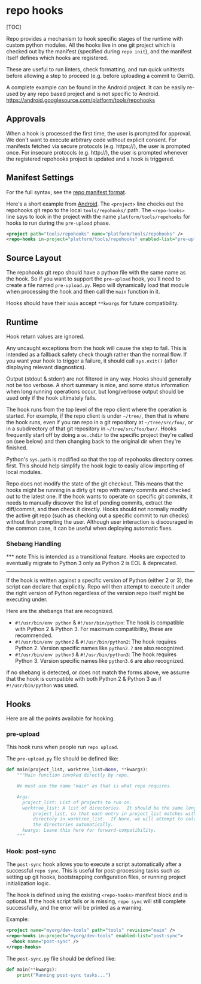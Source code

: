 # repo hooks

[TOC]

Repo provides a mechanism to hook specific stages of the runtime with custom
python modules.  All the hooks live in one git project which is checked out by
the manifest (specified during `repo init`), and the manifest itself defines
which hooks are registered.

These are useful to run linters, check formatting, and run quick unittests
before allowing a step to proceed (e.g. before uploading a commit to Gerrit).

A complete example can be found in the Android project.  It can be easily
re-used by any repo based project and is not specific to Android.<br>
https://android.googlesource.com/platform/tools/repohooks

## Approvals

When a hook is processed the first time, the user is prompted for approval.
We don't want to execute arbitrary code without explicit consent.  For manifests
fetched via secure protocols (e.g. https://), the user is prompted once.  For
insecure protocols (e.g. http://), the user is prompted whenever the registered
repohooks project is updated and a hook is triggered.

## Manifest Settings

For the full syntax, see the [repo manifest format](./manifest-format.md).

Here's a short example from
[Android](https://android.googlesource.com/platform/manifest/+/HEAD/default.xml).
The `<project>` line checks out the repohooks git repo to the local
`tools/repohooks/` path.  The `<repo-hooks>` line says to look in the project
with the name `platform/tools/repohooks` for hooks to run during the
`pre-upload` phase.

```xml
<project path="tools/repohooks" name="platform/tools/repohooks" />
<repo-hooks in-project="platform/tools/repohooks" enabled-list="pre-upload" />
```

## Source Layout

The repohooks git repo should have a python file with the same name as the hook.
So if you want to support the `pre-upload` hook, you'll need to create a file
named `pre-upload.py`.  Repo will dynamically load that module when processing
the hook and then call the `main` function in it.

Hooks should have their `main` accept `**kwargs` for future compatibility.

## Runtime

Hook return values are ignored.

Any uncaught exceptions from the hook will cause the step to fail.  This is
intended as a fallback safety check though rather than the normal flow.  If
you want your hook to trigger a failure, it should call `sys.exit()` (after
displaying relevant diagnostics).

Output (stdout & stderr) are not filtered in any way.  Hooks should generally
not be too verbose.  A short summary is nice, and some status information when
long running operations occur, but long/verbose output should be used only if
the hook ultimately fails.

The hook runs from the top level of the repo client where the operation is
started.
For example, if the repo client is under `~/tree/`, then that is where the hook
runs, even if you ran repo in a git repository at `~/tree/src/foo/`, or in a
subdirectory of that git repository in `~/tree/src/foo/bar/`.
Hooks frequently start off by doing a `os.chdir` to the specific project they're
called on (see below) and then changing back to the original dir when they're
finished.

Python's `sys.path` is modified so that the top of repohooks directory comes
first.  This should help simplify the hook logic to easily allow importing of
local modules.

Repo does not modify the state of the git checkout.  This means that the hooks
might be running in a dirty git repo with many commits and checked out to the
latest one.  If the hook wants to operate on specific git commits, it needs to
manually discover the list of pending commits, extract the diff/commit, and
then check it directly.  Hooks should not normally modify the active git repo
(such as checking out a specific commit to run checks) without first prompting
the user.  Although user interaction is discouraged in the common case, it can
be useful when deploying automatic fixes.

### Shebang Handling

*** note
This is intended as a transitional feature.  Hooks are expected to eventually
migrate to Python 3 only as Python 2 is EOL & deprecated.
***

If the hook is written against a specific version of Python (either 2 or 3),
the script can declare that explicitly.  Repo will then attempt to execute it
under the right version of Python regardless of the version repo itself might
be executing under.

Here are the shebangs that are recognized.

* `#!/usr/bin/env python` & `#!/usr/bin/python`: The hook is compatible with
  Python 2 & Python 3.  For maximum compatibility, these are recommended.
* `#!/usr/bin/env python2` & `#!/usr/bin/python2`: The hook requires Python 2.
  Version specific names like `python2.7` are also recognized.
* `#!/usr/bin/env python3` & `#!/usr/bin/python3`: The hook requires Python 3.
  Version specific names like `python3.6` are also recognized.

If no shebang is detected, or does not match the forms above, we assume that the
hook is compatible with both Python 2 & Python 3 as if `#!/usr/bin/python` was
used.

## Hooks

Here are all the points available for hooking.

### pre-upload

This hook runs when people run `repo upload`.

The `pre-upload.py` file should be defined like:

```py
def main(project_list, worktree_list=None, **kwargs):
    """Main function invoked directly by repo.

    We must use the name "main" as that is what repo requires.

    Args:
      project_list: List of projects to run on.
      worktree_list: A list of directories.  It should be the same length as
          project_list, so that each entry in project_list matches with a
          directory in worktree_list.  If None, we will attempt to calculate
          the directories automatically.
      kwargs: Leave this here for forward-compatibility.
    """
```

### Hook: post-sync

The `post-sync` hook allows you to execute a script automatically after a
successful `repo sync`. This is useful for post-processing tasks such as
setting up git hooks, bootstrapping configuration files, or running project
initialization logic.

The hook is defined using the existing `<repo-hooks>` manifest block and is
optional. If the hook script fails or is missing, `repo sync` will still
complete successfully, and the error will be printed as a warning.

Example:

```xml
<project name="myorg/dev-tools" path="tools" revision="main" />
<repo-hooks in-project="myorg/dev-tools" enabled-list="post-sync">
  <hook name="post-sync" />
</repo-hooks>
```

The `post-sync.py` file should be defined like:

```py
def main(**kwargs):
    print("Running post-sync tasks...")
```
